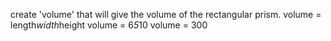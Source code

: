  create 'volume' that will give the volume of the rectangular prism.
volume = length*width*height
volume = 6*5*10
volume = 300
